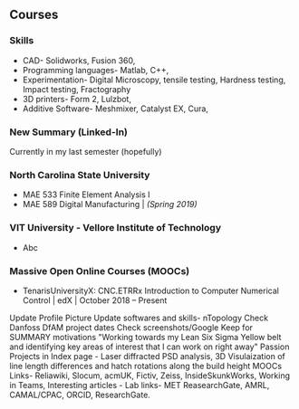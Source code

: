 <!---
No Title
-->

## Courses

### Skills

* CAD- Solidworks, Fusion 360, 
* Programming languages- Matlab, C++, 
* Experimentation- Digital Microscopy, tensile testing, Hardness testing, Impact testing, Fractography
* 3D printers- Form 2, Lulzbot, 
* Additive Software- Meshmixer, Catalyst EX, Cura, 


### New Summary (Linked-In)
Currently in my last semester (hopefully) 

### North Carolina State University 

* MAE 533 Finite Element Analysis I
* MAE 589 Digital Manufacturing
| *(Spring 2019)*

### VIT University - Vellore Institute of Technology

* Abc

### Massive Open Online Courses (MOOCs)

* TenarisUniversityX: CNC.ETRRx Introduction to Computer Numerical Control
| edX
| October 2018 – Present




Update Profile Picture
Update softwares and skills- nTopology
Check Danfoss DfAM project dates
Check screenshots/Google Keep for SUMMARY motivations
"Working towards my Lean Six Sigma Yellow belt and identifying key areas of interest that I can work on right away"
Passion Projects in Index page - Laser diffracted PSD analysis, 3D Visulaization of line length differences and hatch rotations along the build height 
MOOCs 
Links- Reliawiki, Slocum, acmUK, Fictiv, Zeiss, InsideSkunkWorks, Working in Teams, Interesting articles
     - Lab links- MET ReasearchGate, AMRL, CAMAL/CPAC, ORCID, ResearchGate. 
 
